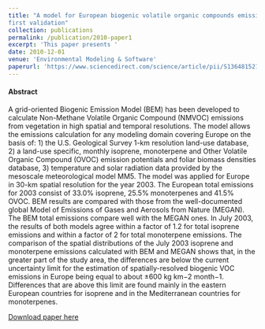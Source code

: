 ```yaml
---
title: "A model for European biogenic volatile organic compounds emissions: Software development and
first validation"
collection: publications
permalink: /publication/2010-paper1
excerpt: 'This paper presents '
date: 2010-12-01
venue: 'Environmental Modeling & Software'
paperurl: 'https://www.sciencedirect.com/science/article/pii/S1364815210001441?via%3Dihub'
---
```

#### Abstract
A grid-oriented Biogenic Emission Model (BEM) has been developed to calculate 
Non-Methane Volatile Organic Compound (NMVOC) emissions from vegetation in high 
spatial and temporal resolutions. The model allows the emissions calculation for 
any modeling domain covering Europe on the basis of: 1) the U.S. Geological Survey 
1-km resolution land-use database, 2) a land-use specific, monthly isoprene, monoterpene
and Other Volatile Organic Compound (OVOC) emission potentials and foliar biomass 
densities database, 3) temperature and solar radiation data provided by the mesoscale 
meteorological model MM5. The model was applied for Europe in 30-km spatial resolution 
for the year 2003. The European total emissions for 2003 consist of 33.0% isoprene, 
25.5% monoterpenes and 41.5% OVOC. BEM results are compared with those from the 
well-documented global Model of Emissions of Gases and Aerosols from Nature (MEGAN). 
The BEM total emissions compare well with the MEGAN ones. In July 2003, the results 
of both models agree within a factor of 1.2 for total isoprene emissions and within 
a factor of 2 for total monoterpene emissions. The comparison of the spatial 
distributions of the July 2003 isoprene and monoterpene emissions calculated with 
BEM and MEGAN shows that, in the greater part of the study area, the differences
are below the current uncertainty limit for the estimation of spatially-resolved 
biogenic VOC emissions in Europe being equal to about ±600 kg km−2 month−1. 
Differences that are above this limit are found mainly in the eastern European 
countries for isoprene and in the Mediterranean countries for monoterpenes.

[Download paper here](http://tmgiannaros.github.io/files/paper20.pdf)